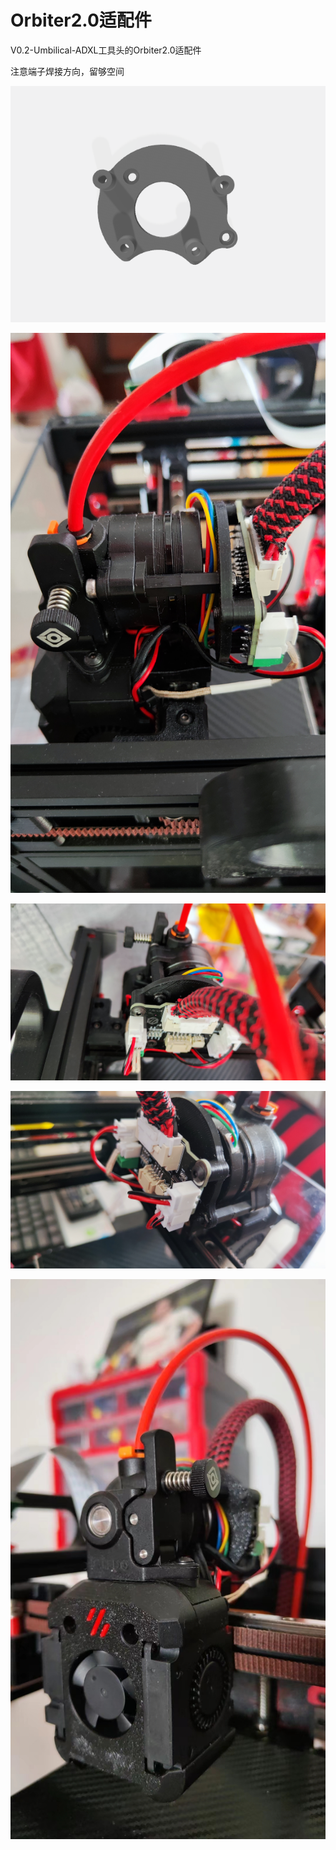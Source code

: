 # Orbiter2.0适配件
V0.2-Umbilical-ADXL工具头的Orbiter2.0适配件

注意端子焊接方向，留够空间



![STL模型](./Orbiter2.0_mount_3.png)



![侧面](./Orbiter2.0_mount_3(1).jpg)



![正面](./Orbiter2.0_mount_3(2).jpg)



![右前](./Orbiter2.0_mount_3(3).jpg)



![Dragon_Burner前脸](./Orbiter2.0_mount_3(4).jpg)



